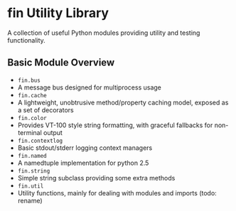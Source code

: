 fin Utility Library
===================

A collection of useful Python modules providing utility and testing functionality.

Basic Module Overview
----------------------

 * `fin.bus`
  * A message bus designed for multiprocess usage
 * `fin.cache`
  * A lightweight, unobtrusive method/property caching model, exposed as a set of decorators
 * `fin.color`
  * Provides VT-100 style string formatting, with graceful fallbacks for non-terminal output
 * `fin.contextlog`
  * Basic stdout/stderr logging context managers
 * `fin.named`
  * A namedtuple implementation for python 2.5
 * `fin.string`
  * Simple string subclass providing some extra methods
 * `fin.util`
  * Utility functions, mainly for dealing with modules and imports (todo: rename)